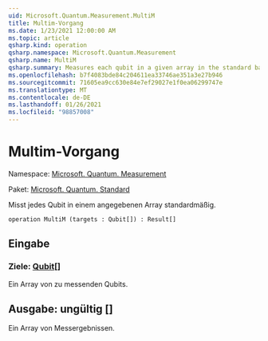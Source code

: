 ```yaml
---
uid: Microsoft.Quantum.Measurement.MultiM
title: Multim-Vorgang
ms.date: 1/23/2021 12:00:00 AM
ms.topic: article
qsharp.kind: operation
qsharp.namespace: Microsoft.Quantum.Measurement
qsharp.name: MultiM
qsharp.summary: Measures each qubit in a given array in the standard basis.
ms.openlocfilehash: b7f4083bde84c204611ea33746ae351a3e27b946
ms.sourcegitcommit: 71605ea9cc630e84e7ef29027e1f0ea06299747e
ms.translationtype: MT
ms.contentlocale: de-DE
ms.lasthandoff: 01/26/2021
ms.locfileid: "98857008"
---
```

# <a name="multim-operation"></a>Multim-Vorgang

Namespace: [Microsoft. Quantum. Measurement](xref:Microsoft.Quantum.Measurement)

Paket: [Microsoft. Quantum. Standard](https://nuget.org/packages/Microsoft.Quantum.Standard)


Misst jedes Qubit in einem angegebenen Array standardmäßig.

```qsharp
operation MultiM (targets : Qubit[]) : Result[]
```


## <a name="input"></a>Eingabe

### <a name="targets--qubit"></a>Ziele: [Qubit](xref:microsoft.quantum.lang-ref.qubit)[]

Ein Array von zu messenden Qubits.



## <a name="output--__invalidresult__"></a>Ausgabe: __ungültig <Result>__[]

Ein Array von Messergebnissen.
